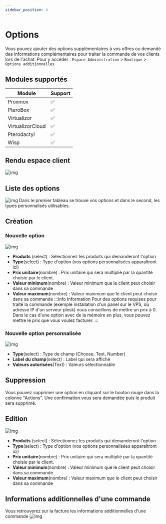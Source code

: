 ```yaml
---
sidebar_position: 4
---
```


# Options
Vous pouvez ajouter des options supplémentaires à vos offres ou demandé des informations complémentaires pour traiter la commande de vos clients lors de l'achat.
Pour y accéder : `Espace Administration` > `Boutique` > `Options additionnelles`
## Modules supportés
| Module           | Support |
|------------------|-------|
| Proxmox          | ✅     |
| PteroBox         | ✅     |
| Virtualizor      | ✅      |
| VirtualizorCloud | ✅     |
| Pterodactyl      | ✅     |
| Wisp             | ✅     |

## Rendu espace client
![img](https://media.discordapp.net/attachments/475073153509490689/1049104331049291816/image.png?width=1440&height=243)

## Liste des options
![img](https://media.discordapp.net/attachments/475073153509490689/1048642844962853058/image.png?width=1440&height=442)
Dans le premier tableau se trouve vos options et dans le second, les types personnalisés utilisables.

## Création
### Nouvelle option
![img](https://media.discordapp.net/attachments/475073153509490689/1049099841415950398/image.png)
- **Produits** (select) : Sélectionnez les produits qui demanderont l'option
- **Type**(select) : Type d'option (vos options personnalisées apparaîtront ici)
- **Prix unitaire**(nombre) : Prix unitaire qui sera multiplié par la quantité choisie par le client.
- **Valeur minimum**(nombre) : Valeur minimum que le client peut choisir dans sa commande
- **Valeur maximum**(nombre) : Valeur maximum que le client peut choisir dans sa commande
:::info Information
Pour des options requises pour traité la commande (exemple installation d'un panel sur le VPS, où adresse IP d'un serveur plesk) nous conseillons de mettre un prix à 0. Dans le cas d'une option avec de la mémoire en plus, vous pouvez mettre le prix que vous voulez facturer.
:::
### Nouvelle option personnalisée
![img](https://media.discordapp.net/attachments/475073153509490689/1049089892854018058/image.png?width=1440&height=233)
- **Type**(select) : Type de champ (Choose, Text, Number)
- **Label du champ**(select) : Label qui sera affiché
- **Valeurs autorisées**(Text) : Valeurs sélectionnable

## Suppression
Vous pouvez supprimer une option en cliquant sur le bouton rouge dans la colonne "Actions". Une confirmation vous sera demandée puis le produit sera supprimé.
## Edition
![img](https://media.discordapp.net/attachments/475073153509490689/1049105790981644298/image.png)
- **Produits** (select) : Sélectionnez les produits qui demanderont l'option
- **Type**(select) : Type d'option (vos options personnalisées apparaîtront ici)
- **Prix unitaire**(nombre) : Prix unitaire qui sera multiplié par la quantité choisie par le client.
- **Valeur minimum**(nombre) : Valeur minimum que le client peut choisir dans sa commande
- **Valeur maximum**(nombre) : Valeur maximum que le client peut choisir dans sa commande
## Informations additionnelles d'une commande
Vous retrouverez sur la facture les informations additionnelles d'une commande 
![img](https://media.discordapp.net/attachments/475073153509490689/1049129649994731551/image.png)